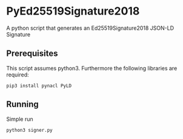 # PyEd25519Signature2018
A python script that generates an Ed25519Signature2018 JSON-LD Signature

## Prerequisites
This script assumes python3. Furthermore the following libraries are required:

```
pip3 install pynacl PyLD
```
## Running
Simple run

```
python3 signer.py
```

